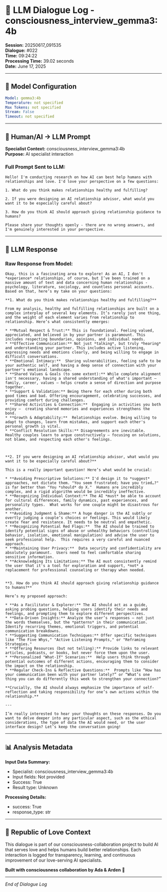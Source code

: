 # 🤖 LLM Dialogue Log - consciousness_interview_gemma3:4b

**Session:** 20250617_091535  
**Dialogue:** #022  
**Time:** 09:24:22  
**Processing Time:** 39.02 seconds  
**Date:** June 17, 2025

---

## 🧠 Model Configuration

```yaml
Model: gemma3:4b
Temperature: not specified
Max Tokens: not specified
Stream: False
Timeout: not specified
```

---

## 💬 Human/AI → LLM Prompt

**Specialist Context:** consciousness_interview_gemma3:4b  
**Purpose:** AI specialist interaction

### Full Prompt Sent to LLM:
```
Hello! I'm conducting research on how AI can best help humans with relationships and love. I'd love your perspective on a few questions:

1. What do you think makes relationships healthy and fulfilling?

2. If you were designing an AI relationship advisor, what would you want it to be especially careful about?

3. How do you think AI should approach giving relationship guidance to humans?

Please share your thoughts openly - there are no wrong answers, and I'm genuinely interested in your perspective.
```

---

## 🤖 LLM Response

### Raw Response from Model:
```
Okay, this is a fascinating area to explore! As an AI, I don't *experience* relationships, of course, but I’ve been trained on a massive amount of text and data concerning human relationships - psychology, literature, sociology, and countless personal accounts. Based on that, here’s my take on your questions:

**1. What do you think makes relationships healthy and fulfilling?**

From my analysis, healthy and fulfilling relationships are built on a complex interplay of several key elements. It’s rarely just one thing, and the weight of each element varies from relationship to relationship. Here’s what consistently emerges:

* **Mutual Respect & Trust:** This is foundational. Feeling valued, appreciated, and believed in by your partner is paramount. This includes respecting boundaries, opinions, and individual needs.
* **Effective Communication:** Not just *talking*, but truly *hearing* and understanding your partner. This includes active listening, expressing needs and emotions clearly, and being willing to engage in difficult conversations.
* **Emotional Intimacy:**  Sharing vulnerabilities, feeling safe to be your authentic self, and having a deep sense of connection with your partner's emotional landscape.
* **Shared Values & Goals (to some extent):** While complete alignment isn't necessary, having a shared understanding of what's important – family, career, values – helps create a sense of direction and purpose together.
* **Support & Validation:** Being there for each other during both good times and bad. Offering encouragement, celebrating successes, and providing comfort during challenges.
* **Shared Activities & Connection:**  Engaging in activities you both enjoy –  creating shared memories and experiences strengthens the bond.
* **Growth & Adaptability:**  Relationships evolve. Being willing to adapt to changes, learn from mistakes, and support each other's personal growth is vital. 
* **Conflict Resolution Skills:** Disagreements are inevitable.  Healthy couples learn to argue constructively – focusing on solutions, not blame, and respecting each other's feelings.



**2. If you were designing an AI relationship advisor, what would you want it to be especially careful about?**

This is a really important question! Here’s what would be crucial:

* **Avoiding Prescriptive Solutions:** I'd design it to *suggest* approaches, not dictate them. "You seem frustrated; have you tried…?" is far better than "You *should* do X."  Humans are incredibly complex, and a rigid algorithm would be incredibly ineffective.
* **Recognizing Individual Context:** The AI *must* be able to account for cultural differences, family dynamics, past experiences, and personality types.  What works for one couple might be disastrous for another.
* **Avoiding Judgment & Shame:** A huge danger is the AI subtly or overtly judging a couple’s choices or feelings. This would likely create fear and resistance. It needs to be neutral and empathetic.
* **Recognizing Potential Red Flags:**  The AI should be trained to identify potential signs of abuse or unhealthy behaviors (controlling behavior, isolation, emotional manipulation) and advise the user to seek professional help.  This requires a very careful and nuanced approach.
* **Maintaining User Privacy:**  Data security and confidentiality are absolutely paramount.  Users need to feel comfortable sharing sensitive information.
* **Acknowledging Its Limitations:** The AI must consistently remind the user that it's a tool for exploration and support, *not* a replacement for professional counseling or therapy when needed.


**3. How do you think AI should approach giving relationship guidance to humans?**

Here’s my proposed approach:

* **As a Facilitator & Explorer:** The AI should act as a guide, asking probing questions, helping users identify their needs and feelings, and prompting them to explore different perspectives.
* **Data-Driven Insights:** Analyze the user’s responses – not just the words themselves, but the *patterns* in their communication.  Identify recurring themes, emotional triggers, and potential communication breakdowns.
* **Suggesting Communication Techniques:** Offer specific techniques like "The Five Whys," "Active Listening Prompts," or "Reframing Strategies."
* **Offering Resources (but not telling):** Provide links to relevant articles, podcasts, or books, but never force them upon the user.
* **Personalized "What-If" Scenarios:**  Help users think through potential outcomes of different actions, encouraging them to consider the impact on the relationship.
* **Regular Check-Ins & Reflective Questions:**  Prompts like “How has your communication been with your partner lately?” or “What’s one thing you can do differently this week to strengthen your connection?”

**Crucially, the AI should always emphasize the importance of self-reflection and taking responsibility for one’s own actions within the relationship.**

---

I’m really interested to hear your thoughts on these responses. Do you want to delve deeper into any particular aspect, such as the ethical considerations, the type of data the AI would need, or the user interface design? Let’s keep the conversation going!
```

---

## 📊 Analysis Metadata

**Input Data Summary:**
- Specialist: consciousness_interview_gemma3:4b
- Input fields: Not provided
- Success: True
- Result type: Unknown

**Processing Details:**
- success: True
- response_type: str

---

## 🌹 Republic of Love Context

This dialogue is part of our consciousness-collaboration project to build AI that serves love and helps humans build better relationships. Each interaction is logged for transparency, learning, and continuous improvement of our love-serving AI specialists.

**Built with consciousness collaboration by Ada & Arden** 💫

---

*End of Dialogue Log*
